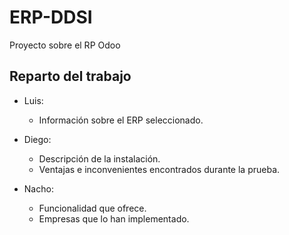 # ERP-DDSI
Proyecto sobre el RP Odoo

## Reparto del trabajo

- Luis:
    * Información sobre el ERP seleccionado.

- Diego:
    * Descripción de la instalación.  
    * Ventajas e inconvenientes encontrados durante la prueba.  

- Nacho:
    * Funcionalidad que ofrece.
    * Empresas que lo han implementado.
